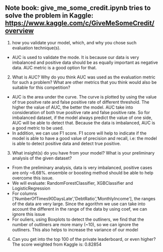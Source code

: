 ## Note book: give_me_some_credit.ipynb tries to solve the problem in Kaggle: https://www.kaggle.com/c/GiveMeSomeCredit/overview

1. how you validate your model, which, and why you chose such evaluation technique(s).
- AUC is used to validate the mode. It is because our data is very imbalanced and positive data should be as equally important
as negative data. AUC metric is a good option for that.

2. What is AUC? Why do you think AUC was used as the evaluation metric for such a problem? What are
other metrics that you think would also be suitable for this competition?
- AUC is the area under the curve. The curve is plotted by using the value of true positve rate and false positive rate of different threshold. The higher the value of AUC, the better the model. AUC take into consideration of both true positive rate and false positive rate. So for imbalanced dataset, if the model always predict the value of one side, AUC will be able to detect that. Because the data is imbalanced, AUC is a good metric to be used.
- In addition, we can use F1 score. F1 score will help to indicate if the model is able to have a good value of precision and recall, i.e: the model is able to detect positive data and detect true positive. 

3. What insight(s) do you have from your model? What is your preliminary analysis of the given dataset?
- From the preliminary analysis, data is very imbalanced, positive cases are only ~6.68%. ensemble or boosting method should be able to help overcome this issue. 
- We will evaluate: RandomForestClassifier, XGBClassifier and LogisticRegression
- For columns ['NumberOfTimes90DaysLate','DebtRatio','MonthlyIncome'], the ranges of the data are very large. Since the agorithm we use can take into account the different in the range of the data by using coef, we can ignore this issue
- For ouliers, using Boxplots to detect the outliners, we find that the number of outliners are more many (~10), so we can ignore the outliners. This also helps to increase the variance of our model

4. Can you get into the top 100 of the private leaderboard, or even higher?
The score weighted from Kaggle is: 0.82854
